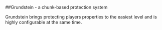 ##Grundstein - a chunk-based protection system

Grundstein brings protecting players properties to the easiest level and is highly configurable at the same time.
